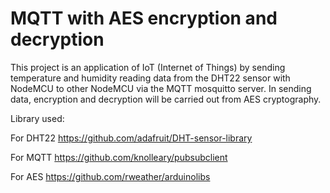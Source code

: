# MQTT with AES encryption and decryption

This project is an application of IoT (Internet of Things) by sending temperature and humidity reading data from the DHT22 sensor with NodeMCU to other NodeMCU via the MQTT mosquitto server. In sending data, encryption and decryption will be carried out from AES cryptography.

Library used:

For DHT22 https://github.com/adafruit/DHT-sensor-library

For MQTT https://github.com/knolleary/pubsubclient

For AES https://github.com/rweather/arduinolibs
